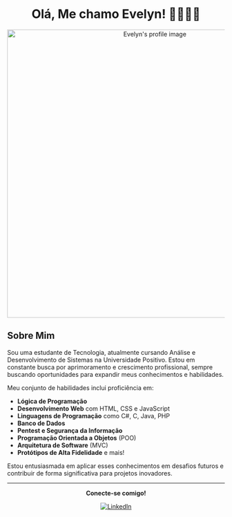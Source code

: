 <h1 align="center">Olá, Me chamo Evelyn! 👩🏻‍💻✨</h1>

<div align="center">
  <img src="https://64.media.tumblr.com/ed8745b30c1a1d7eb1935017c94d8dbf/tumblr_n9i8foLj941qc2xm1o1_500.gifv" width="668" alt="Evelyn's profile image"/>
</div>

## Sobre Mim
Sou uma estudante de Tecnologia, atualmente cursando Análise e Desenvolvimento de Sistemas na Universidade Positivo. Estou em constante busca por aprimoramento e crescimento profissional, sempre buscando oportunidades para expandir meus conhecimentos e habilidades.

Meu conjunto de habilidades inclui proficiência em:

- **Lógica de Programação**
- **Desenvolvimento Web** com HTML, CSS e JavaScript
- **Linguagens de Programação** como C#, C, Java, PHP
- **Banco de Dados**
- **Pentest e Segurança da Informação**
- **Programação Orientada a Objetos** (POO)
- **Arquitetura de Software** (MVC)
- **Protótipos de Alta Fidelidade** e mais!

Estou entusiasmada em aplicar esses conhecimentos em desafios futuros e contribuir de forma significativa para projetos inovadores.

---

<p align="center"><b>Conecte-se comigo!</b></p>

<div align="center">
  <a href="https://www.linkedin.com/in/evelyn-teixeira-569270278" target="_blank" rel="noreferrer">
    <img src="https://user-images.githubusercontent.com/69852246/231045211-65e3421e-906e-42b4-a15f-a2f4d60b1ffd.png" alt="LinkedIn"/>
  </a>
</div>
